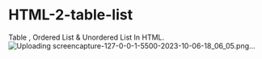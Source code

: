 # HTML-2-table-list
 Table , Ordered List &amp; Unordered List In HTML.
![Uploading screencapture-127-0-0-1-5500-2023-10-06-18_06_05.png…]()
